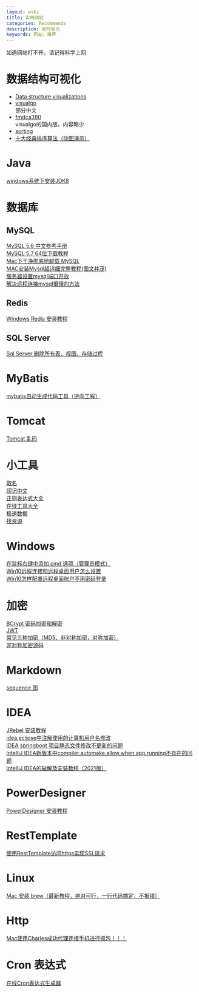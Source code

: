 ```yaml
---
layout: wiki
title: 实用网站
categories: Recommends
description: 省时省力
keywords: 网站，推荐
---
```


如遇网站打不开，请记得科学上网

# 数据结构可视化
- [Data structure visualizations](http://www.cs.usfca.edu/~galles/visualization/Algorithms.html)
- [visualgo](https://visualgo.net/zh)<br>
	部分中文
- [fmdca380](http://ds.fmdca380.com/index.html)<br>
	visualgo的国内版，内容略少
- [sorting](http://sorting.at/)
- [十大经典排序算法（动图演示）](https://www.cnblogs.com/onepixel/articles/7674659.html)



# Java
[windows系统下安装JDK8](https://www.cnblogs.com/heqiyoujing/p/9502726.html)

# 数据库
## MySQL
[MySQL 5.6 中文参考手册](https://github.com/mysql2cn/manual56)<br>
[MySQL 5.7 64位下载教程](https://blog.csdn.net/mulinghanxue/article/details/93917244)<br>
[Mac下干净彻底地卸载 MySQL](https://www.jianshu.com/p/276c1271ae14)<br>
[MAC安装Mysql超详细完整教程(图文并茂)](https://blog.csdn.net/baidu_26315231/article/details/88963558)<br>
[服务器设置mysql端口开放](https://blog.csdn.net/sinat_41679832/article/details/104790108)<br>
[解决远程连接mysql很慢的方法](https://www.cnblogs.com/shenyixin/p/10478604.html)

## Redis
[Windows Redis 安装教程](https://blog.csdn.net/weixin_41381863/article/details/88231397)
## SQL Server
[Sql Server 删除所有表、视图、存储过程](https://www.cnblogs.com/pingming/p/4713467.html)

# MyBatis
[mybatis自动生成代码工具（逆向工程）](https://www.cnblogs.com/michaelcnblogs/p/11333031.html)

# Tomcat
[Tomcat 乱码](https://blog.csdn.net/qq_25775675/article/details/104839569)

# 小工具
[取名](https://unbug.github.io/codelf)<br>
[印记中文](https://docschina.org/)<br>
[正则表达式大全](https://any86.github.io/any-rule/)<br>
[在线工具大全](https://tool.lu/)<br>
[极速数据](https://tool.jisuapi.com/)<br>
[找资源](http://www.549.tv/)

# Windows
[在鼠标右键中添加 cmd 选项（管理员模式）](https://blog.csdn.net/ujsDui/article/details/79191921)<br>
[Win10远程连接和远程桌面用户怎么设置](https://zhidao.baidu.com/question/1642764557058672300.html)<br>
[Win10怎样配置远程桌面账户不用密码登录](https://jingyan.baidu.com/article/425e69e6e05eaeff15fc1689.html)

# 加密
[BCrypt 密码加密和解密](https://www.jianshu.com/p/fc910a1f7c8d/)<br>
[JWT](https://www.jianshu.com/p/576dbf44b2ae)<br>
[常见三种加密（MD5、非对称加密，对称加密）](https://www.cnblogs.com/shoshana-kong/p/10934550.html)<br>
[非对称加密源码](https://www.cnblogs.com/frank-quan/p/7073457.html)

# Markdown
[sequence 图](https://www.jianshu.com/p/70e329dd4a00)

# IDEA
[JRebel 安装教程](https://blog.csdn.net/lianghecai52171314/article/details/105637251)<br>
[idea,eclipse中注解使用的计算机用户名修改](https://blog.csdn.net/GrondBellion/article/details/111312246)<br>
[IDEA springboot 项目静态文件修改不更新的问题](http://t.zoukankan.com/yg_zhang-p-10730507.html)<br>
[IntelliJ IDEA新版本中compiler.automake.allow.when.app.running不存在的问题](https://www.cnblogs.com/fanqisoft/p/15200894.html)<br>
[IntelliJ IDEA的破解及安装教程（2021版） ](https://www.cnblogs.com/bsytz/p/15346827.html)

# PowerDesigner
[PowerDesigner 安装教程](https://blog.csdn.net/csdn_0911/article/details/83106782)

# RestTemplate
[使用RestTemplate访问https实现SSL请求](https://blog.csdn.net/MyronCham/article/details/103481046)

# Linux
[Mac 安装 brew（最新教程，绝对可行，一行代码搞定，不报错）](https://www.cnblogs.com/liyihua/p/12753163.html)

# Http
[Mac使用Charles成功代理连接手机进行抓包！！！](https://segmentfault.com/a/1190000040638947)

# Cron 表达式
[在线Cron表达式生成器](https://cron.qqe2.com/)
